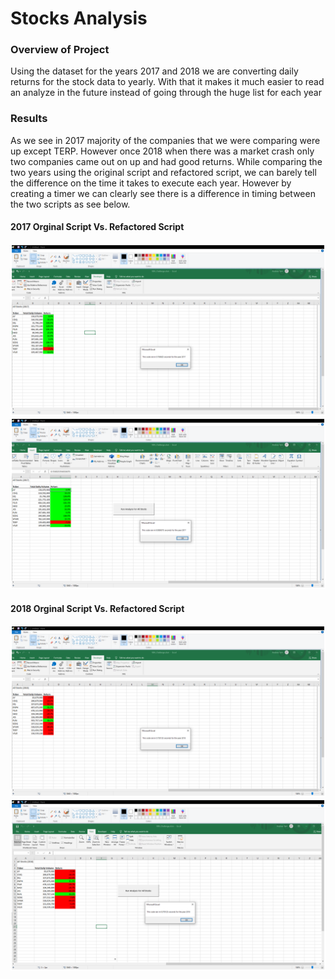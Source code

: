 # Stocks Analysis

### Overview of Project

Using the dataset for the years 2017 and 2018 we are converting daily returns for the stock data to yearly. With that it makes it much easier to read an analyze in the future instead of going through the huge list for each year

### Results

As we see in 2017 majority of the companies that we were comparing were up except TERP. However once 2018 when there was a market crash only two companies came out on up and had good returns. While comparing the two years using the original script and refactored script, we can barely tell the difference on the time it takes to execute each year. However by creating a timer we can clearly see there is a difference in timing between the two scripts as see below.

#### 2017 Orginal Script Vs. Refactored Script
![Orginal Sctipt](https://github.com/Cooofy/stocks-analysis/blob/main/Module%202%20%20-%202017%20Orginal%20Script.png)
![Regactored Script](https://github.com/Cooofy/stocks-analysis/blob/main/VBA_Challenge_2017.png)

#### 2018 Orginal Script Vs. Refactored Script
![Orginal Sctipt](https://github.com/Cooofy/stocks-analysis/blob/main/Module%202%20%20-%202018%20Orginal%20Script.png)
![Regactored Script](https://github.com/Cooofy/stocks-analysis/blob/main/VBA_Challenge_2018.png)
